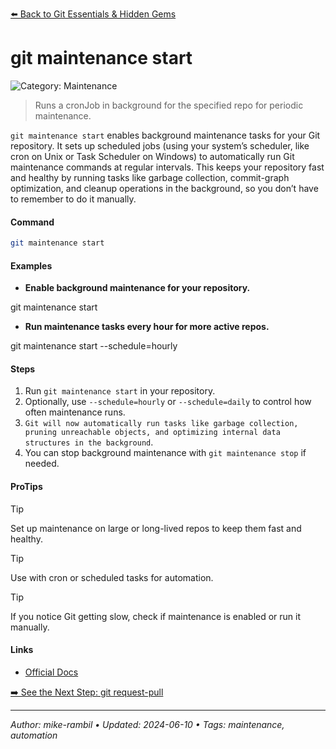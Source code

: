 [⬅️ Back to Git Essentials & Hidden Gems](./git-essentials-hidden-gems.md)

# git maintenance start


![Category: Maintenance](https://img.shields.io/badge/Category-Maintenance-blue)
> Runs a cronJob in background for the specified repo for periodic maintenance.

`git maintenance start` enables background maintenance tasks for your Git repository. It sets up scheduled jobs (using your system’s scheduler, like cron on Unix or Task Scheduler on Windows) to automatically run Git maintenance commands at regular intervals. This keeps your repository fast and healthy by running tasks like garbage collection, commit-graph optimization, and cleanup operations in the background, so you don’t have to remember to do it manually.


#### Command
```sh
git maintenance start
```

#### Examples
- **Enable background maintenance for your repository.**

git maintenance start
- **Run maintenance tasks every hour for more active repos.**

git maintenance start --schedule=hourly


#### Steps
1. Run `git maintenance start` in your repository.
2. Optionally, use `--schedule=hourly` or `--schedule=daily` to control how often maintenance runs.
3. `Git will now automatically run tasks like garbage collection, pruning unreachable objects, and optimizing internal data structures in the background`.
4. You can stop background maintenance with `git maintenance stop` if needed.


#### ProTips
> [!TIP]
> Set up maintenance on large or long-lived repos to keep them fast and healthy.

> [!TIP]
> Use with cron or scheduled tasks for automation.

> [!TIP]
> If you notice Git getting slow, check if maintenance is enabled or run it manually.



#### Links
- [Official Docs](https://git-scm.com/docs/git-maintenance)


[➡️ See the Next Step: git request-pull](./git-request-pull.md)

---

_Author: mike-rambil • Updated: 2024-06-10 • Tags: maintenance, automation_
